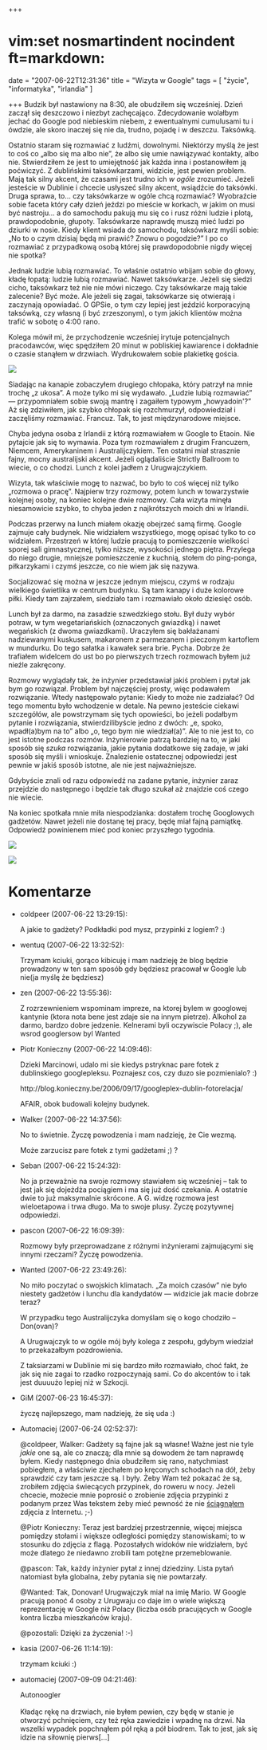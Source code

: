+++
# vim:set nosmartindent nocindent ft=markdown:
date = "2007-06-22T12:31:36"
title = "Wizyta w Google"
tags = [ "życie", "informatyka", "irlandia" ]

+++
Budzik był nastawiony na 8:30, ale obudziłem się wcześniej. Dzień zaczął się
deszczowo i niezbyt zachęcająco. Zdecydowanie wolałbym jechać do Google pod
niebieskim niebem, z ewentualnymi cumulusami tu i ówdzie, ale skoro inaczej
się nie da, trudno, pojadę i w deszczu. Taksówką.

Ostatnio staram się rozmawiać z ludźmi, dowolnymi. Niektórzy myślą że jest to
coś co „albo się ma albo nie”, że albo się umie nawiązywać kontakty, albo nie.
Stwierdziłem że jest to umiejętność jak każda inna i postanowiłem ją
poćwiczyć. Z dublińskimi taksówkarzami, widzicie, jest pewien problem. Mają
tak silny akcent, że czasami jest trudno ich _w ogóle_ zrozumieć. Jeżeli
jesteście w Dublinie i chcecie usłyszeć silny akcent, wsiądźcie do taksówki.
Druga sprawa, to... czy taksówkarze w ogóle chcą rozmawiać? Wyobraźcie sobie
faceta który cały dzień jeździ po mieście w korkach, w jakim on musi być
nastroju... a do samochodu pakują mu się co i rusz różni ludzie i plotą,
prawdopodobnie, głupoty. Taksówkarze naprawdę muszą mieć ludzi po dziurki w
nosie. Kiedy klient wsiada do samochodu, taksówkarz myśli sobie: „No to o czym
dzisiaj będą mi prawić? Znowu o pogodzie?” I po co rozmawiać z przypadkową
osobą której się prawdopodobnie nigdy więcej nie spotka?

Jednak ludzie lubią rozmawiać. To właśnie ostatnio wbijam sobie do głowy,
kładę łopatą: ludzie lubią rozmawiać. Nawet taksówkarze. Jeżeli się siedzi
cicho, taksówkarz też nie nie mówi niczego. Czy taksówkarze mają takie
zalecenie? Być może. Ale jeżeli się zagai, taksówkarze się otwierają i
zaczynają opowiadać. O GPSie, o tym czy lepiej jest jeździć korporacyjną
taksówką, czy własną (i być zrzeszonym), o tym jakich klientów można trafić w
sobotę o 4:00 rano.

Kolega mówił mi, że przychodzenie wcześniej irytuje potencjalnych pracodawców,
więc spędziłem 20 minut w pobliskiej kawiarence i dokładnie o czasie stanąłem
w drzwiach. Wydrukowałem sobie plakietkę gościa.

![](http://media.blizinski.pl/images/blog/google-visitor.jpg)

Siadając na kanapie zobaczyłem drugiego chłopaka, który patrzył na mnie trochę
„z ukosa”. A może tylko mi się wydawało. „Ludzie lubią rozmawiać” ―
przypomniałem sobie swoją mantrę i zagaiłem typowym „howyadoin'?” Aż się
zdziwiłem, jak szybko chłopak się rozchmurzył, odpowiedział i zaczęliśmy
rozmawiać. Francuz. Tak, to jest międzynarodowe miejsce.

Chyba jedyna osoba z Irlandii z którą rozmawiałem w Google to Etaoin. Nie
pytajcie jak się to wymawia. Poza tym rozmawiałem z drugim Francuzem, Niemcem,
Amerykaninem i Australijczykiem. Ten ostatni miał strasznie fajny, mocny
australijski akcent. Jeżeli oglądaliście Strictly Ballroom to wiecie, o co
chodzi. Lunch z kolei jadłem z Urugwajczykiem.

Wizyta, tak właściwie mogę to nazwać, bo było to coś więcej niż tylko „rozmowa
o pracę”. Najpierw trzy rozmowy, potem lunch w towarzystwie kolejnej osoby, na
koniec kolejne dwie rozmowy. Cała wizyta minęła niesamowicie szybko, to chyba
jeden z najkrótszych moich dni w Irlandii.

Podczas przerwy na lunch miałem okazję obejrzeć samą firmę. Google zajmuje
cały budynek. Nie widziałem wszystkiego, mogę opisać tylko to co widziałem.
Przestrzeń w której ludzie pracują to pomieszczenie wielkości sporej sali
gimnastycznej, tylko niższe, wysokości jednego piętra. Przylega do niego
drugie, mniejsze pomieszczenie z kuchnią, stołem do ping-ponga, piłkarzykami i
czymś jeszcze, co nie wiem jak się nazywa.

Socjalizować się można w jeszcze jednym miejscu, czymś w rodzaju wielkiego
świetlika w centrum budynku. Są tam kanapy i duże kolorowe piłki. Kiedy tam
zajrzałem, siedziało tam i rozmawiało około dziesięć osób.

Lunch był za darmo, na zasadzie szwedzkiego stołu. Był duży wybór potraw, w
tym wegetariańskich (oznaczonych gwiazdką) i nawet wegańskich (z dwoma
gwiazdkami). Uraczyłem się bakłażanami nadziewanymi kuskusem, makaronem z
parmezanem i pieczonym kartoflem w mundurku. Do tego sałatka i kawałek sera
brie. Pycha. Dobrze że trafiałem widelcem do ust bo po pierwszych trzech
rozmowach byłem już nieźle zakręcony.

Rozmowy wyglądały tak, że inżynier przedstawiał jakiś problem i pytał jak bym
go rozwiązał. Problem był najczęściej prosty, więc podawałem rozwiązanie.
Wtedy następowało pytanie: Kiedy to może nie zadziałać? Od tego momentu było
wchodzenie w detale. Na pewno jesteście ciekawi szczegółów, ale powstrzymam
się tych opowieści, bo jeżeli podałbym pytanie i rozwiązania,
stwierdzilibyście jedno z dwóch: „e, spoko, wpadł(a)bym na to” albo „o, tego
bym nie wiedział(a)”. Ale to nie jest to, co jest istotne podczas rozmów.
Inżynierowie patrzą bardziej na to, w jaki sposób się _szuka_ rozwiązania,
jakie pytania dodatkowe się zadaje, w jaki sposób się myśli i wnioskuje.
Znalezienie ostatecznej odpowiedzi jest pewnie w jakiś sposób istotne, ale nie
jest najważniejsze.

Gdybyście znali od razu odpowiedź na zadane pytanie, inżynier zaraz przejdzie
do następnego i będzie tak długo szukał aż znajdzie coś czego nie wiecie.

Na koniec spotkała mnie miła niespodzianka: dostałem trochę Googlowych
gadżetów. Nawet jeżeli nie dostanę tej pracy, będę miał fajną pamiątkę.
Odpowiedź powinienem mieć pod koniec przyszłego tygodnia.

![](http://media.blizinski.pl/images/blog/google-alectralights-1.jpg)

![](http://media.blizinski.pl/images/blog/google-alectralights-2.jpg)

# Komentarze

* coldpeer (2007-06-22 13:29:15): <p>A jakie to gadżety? Podkładki pod mysz,
  przypinki z logiem? :)</p>
* wentuq (2007-06-22 13:32:52): <p>Trzymam kciuki, gorąco kibicuję i mam
  nadzieję że blog będzie prowadzony w ten sam sposób gdy będziesz pracował w
  Google lub nie(ja myślę że będziesz)</p>
* zen (2007-06-22 13:55:36): <p>Z rozrzewnieniem wspominam impreze, na ktorej
  bylem w googlowej kantynie (ktora nota bene jest zdaje sie na innym pietrze).
  Alkohol za darmo, bardzo dobre jedzenie. Kelnerami byli oczywiscie Polacy ;),
  ale wsrod googlersow byl Wanted</p>
* Piotr Konieczny (2007-06-22 14:09:46): <p>Dzieki Marcinowi, udalo mi sie
  kiedys pstryknac pare fotek z dublinskiego googlepleksu. Poznajesz cos, czy
  duzo sie pozmienialo? :) </p>
  <p>http://blog.konieczny.be/2006/09/17/googleplex-dublin-fotorelacja/</p>
  <p><span class="caps">AFAIR</span>, obok budowali kolejny budynek.</p>
* Walker (2007-06-22 14:37:56): <p>No to świetnie. Życzę powodzenia i mam
  nadzieję, że Cie wezmą.</p>  <p>Może zarzucisz pare fotek z tymi gadżetami ;)
  ?</p>
* Seban (2007-06-22 15:24:32): <p>No ja przeważnie na swoje rozmowy stawiałem
  się wcześniej &#8211; tak to jest jak się dojeżdża pociągiem i ma się już dość
  czekania. A ostatnie dwie to już maksymalnie skrócone. A G. widzę rozmowa jest
  wieloetapowa i trwa długo. Ma to swoje plusy. Życzę pozytywnej odpowiedzi.</p>
* pascon (2007-06-22 16:09:39): <p>Rozmowy były przeprowadzane z różnymi
  inżynierami zajmującymi się innymi rzeczami? Życzę powodzenia.</p>
* Wanted (2007-06-22 23:49:26): <p>No miło poczytać o swojskich klimatach.
  &#8222;Za moich czasów&#8221; nie było niestety gadżetów i lunchu dla
  kandydatów &#8212; widzicie jak macie dobrze teraz?</p>  <p>W przypadku tego
  Australijczyka domyślam się o kogo chodziło &#8211; Don(ovan)?</p>  <p>A
  Urugwajczyk to w ogóle mój były kolega z zespołu, gdybym wiedział to
  przekazałbym pozdrowienia.</p>  <p>Z taksiarzami w Dublinie mi się bardzo miło
  rozmawiało, choć fakt, że jak się nie zagai to rzadko rozpoczynają sami. Co do
  akcentów to i tak jest duuuużo lepiej niż w Szkocji.</p>
* GiM (2007-06-23 16:45:37): <p>życzę najlepszego, mam nadzieję, że się uda
  :)</p>
* Automaciej (2007-06-24 02:52:37): <p>@coldpeer, Walker: Gadżety są fajne jak
  są własne! Ważne jest nie tyle <em>jakie</em> one są, ale co znaczą; dla mnie
  są dowodem że tam naprawdę byłem. Kiedy następnego dnia obudziłem się rano,
  natychmiast pobiegłem, a właściwie zjechałem po kręconych schodach na dół,
  żeby sprawdzić czy tam jeszcze są. I były. Żeby Wam też pokazać że są,
  zrobiłem zdjęcia świecących przypinek, do roweru w nocy. Jeżeli chcecie,
  możecie mnie poprosić o zrobienie zdjęcia przypinki z podanym przez Was
  tekstem żeby mieć pewność że nie <a
  href="http://www.flickr.com/photos/dullhunk/sets/72157594467496435/"
  rel="nofollow" >ściągnąłem</a> zdjęcia z Internetu. ;-)</p>  <p>@Piotr
  Konieczny: Teraz jest bardziej przestrzennie, więcej miejsca pomiędzy stołami
  i większe odległości pomiędzy stanowiskami; to w stosunku do zdjęcia z flagą.
  Pozostałych widoków nie widziałem, być może dlatego że niedawno zrobili tam
  potężne przemeblowanie.</p>  <p>@pascon: Tak, każdy inżynier pytał z innej
  dziedziny. Lista pytań natomiast była globalna, żeby pytania się nie
  powtarzały.</p>  <p>@Wanted: Tak, Donovan! Urugwajczyk miał na imię Mario. W
  Google pracują ponoć 4 osoby z Urugwaju co daje im o wiele większą
  reprezentację w Google niż Polacy (liczba osób pracujących w Google kontra
  liczba mieszkańców kraju).</p>  <p>@pozostali: Dzięki za życzenia! :-)</p>
* kasia (2007-06-26 11:14:19): <p>trzymam kciuki :)</p>
* automaciej (2007-09-09 04:21:46): <p>Autonoogler<br /><br />Kładąc rękę na
  drzwiach, nie byłem pewien, czy będę w stanie je otworzyć pchnięciem, czy też
  ręka zawiedzie i wpadnę na drzwi. Na wszelki wypadek popchnąłem pół ręką a pół
  biodrem. Tak to jest, jak się idzie na siłownię pierws[...]</p>
